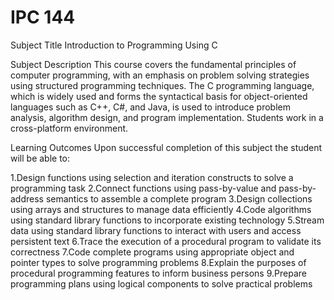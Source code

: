 # IPC 144

Subject Title
Introduction to Programming Using C

Subject Description
This course covers the fundamental principles of computer programming, with an emphasis on problem solving strategies 
using structured programming techniques. The C programming language, which is widely used and forms the syntactical basis 
for object-oriented languages such as C++, C#, and Java, is used to introduce problem analysis, algorithm design, and program 
implementation. Students work in a cross-platform environment.

Learning Outcomes
Upon successful completion of this subject the student will be able to:

1.Design functions using selection and iteration constructs to solve a programming task
2.Connect functions using pass-by-value and pass-by-address semantics to assemble a complete program
3.Design collections using arrays and structures to manage data efficiently
4.Code algorithms using standard library functions to incorporate existing technology
5.Stream data using standard library functions to interact with users and access persistent text
6.Trace the execution of a procedural program to validate its correctness 
7.Code complete programs using appropriate object and pointer types to solve programming problems
8.Explain the purposes of procedural programming features to inform business persons
9.Prepare programming plans using logical components to solve practical problems
